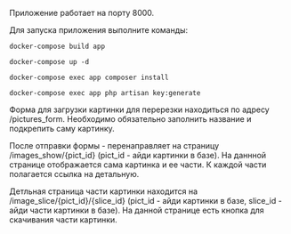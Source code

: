 Приложение работает на порту 8000.

Для запуска приложения выполните команды:

	docker-compose build app

	docker-compose up -d

	docker-compose exec app composer install

	docker-compose exec app php artisan key:generate


Форма для загрузки картинки для перерезки находиться по адресу /pictures_form.
Необходимо обязательно заполнить название и подкрепить саму картинку.

После отправки формы - перенаправляет на страницу /images_show/{pict_id} (pict_id - айди картинки в базе).
На даннной странице отображается сама картинка и ее части. К каждой части полагается ссылка на детальную.

Детльная страница части картинки находится на /image_slice/{pict_id}/{slice_id} (pict_id - айди картинки в базе, 
slice_id - айди части картинки в базе). На данной странице есть кнопка для скачивания части картинки.